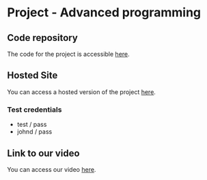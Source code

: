 # Project - Advanced programming

## Code repository

The code for the project is accessible [here](https://github.com/chloestephan/ST2APR_2023_Employees_JDBC_TODO).


## Hosted Site

You can access a hosted version of the project [here](https://gift-advanced-programming-production.up.railway.app).


### Test credentials

- test / pass
- johnd / pass


## Link to our video

You can access our video [here]().
